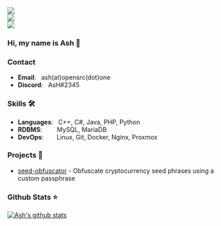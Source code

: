 ![](https://komarev.com/ghpvc/?username=Ashintosh&color=6aa6f8)<br>
![](https://img.shields.io/github/followers/Ashintosh?style=social)<br>
![](https://img.shields.io/github/stars/Ashintosh?style=social)<br>

### Hi, my name is Ash 👋

### Contact
- **Email**: &nbsp;  ash(at)opensrc(dot)one
- **Discord**: &nbsp;  AsH#2345

### Skills 🛠️
- **Languages**: &nbsp;        C++, C#, Java, PHP, Python
- **RDBMS**:   &nbsp;&nbsp;   MySQL, MariaDB
- **DevOps**:  &ensp;&nbsp;&nbsp;    Linux, Git, Docker, Nginx, Proxmox

### Projects 🐾
- [seed-obfuscator](https://github.com/Ashintosh/seed-obfuscator) - Obfuscate cryptocurrency seed phrases using a custom passphrase

### Github Stats ⭐
[![Ash's github stats](https://github-readme-stats.vercel.app/api?username=Ashintosh&show_icons=true&theme=tokyonight)](https://github.com/anuraghazra/github-readme-stats)
